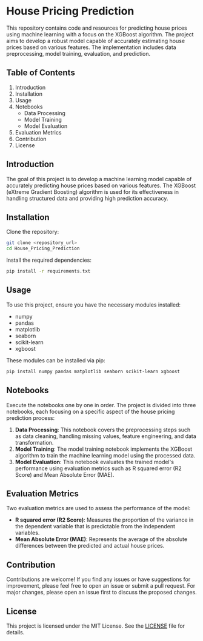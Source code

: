 # House Pricing Prediction

This repository contains code and resources for predicting house prices using machine learning with a focus on the XGBoost algorithm. The project aims to develop a robust model capable of accurately estimating house prices based on various features. The implementation includes data preprocessing, model training, evaluation, and prediction.

## Table of Contents

1. Introduction
2. Installation
3. Usage
4. Notebooks
    - Data Processing
    - Model Training
    - Model Evaluation
5. Evaluation Metrics
6. Contribution
7. License

## Introduction

The goal of this project is to develop a machine learning model capable of accurately predicting house prices based on various features. The XGBoost (eXtreme Gradient Boosting) algorithm is used for its effectiveness in handling structured data and providing high prediction accuracy.

## Installation

Clone the repository:

```bash
git clone <repository_url>
cd House_Pricing_Prediction
```

Install the required dependencies:

```bash
pip install -r requirements.txt
```

## Usage

To use this project, ensure you have the necessary modules installed:

- numpy
- pandas
- matplotlib
- seaborn
- scikit-learn
- xgboost

These modules can be installed via pip:

```bash
pip install numpy pandas matplotlib seaborn scikit-learn xgboost
```

## Notebooks

Execute the notebooks one by one in order. The project is divided into three notebooks, each focusing on a specific aspect of the house pricing prediction process:

1. **Data Processing**: This notebook covers the preprocessing steps such as data cleaning, handling missing values, feature engineering, and data transformation.
2. **Model Training**: The model training notebook implements the XGBoost algorithm to train the machine learning model using the processed data.
3. **Model Evaluation**: This notebook evaluates the trained model's performance using evaluation metrics such as R squared error (R2 Score) and Mean Absolute Error (MAE).

## Evaluation Metrics

Two evaluation metrics are used to assess the performance of the model:

- **R squared error (R2 Score)**: Measures the proportion of the variance in the dependent variable that is predictable from the independent variables.
- **Mean Absolute Error (MAE)**: Represents the average of the absolute differences between the predicted and actual house prices.

## Contribution

Contributions are welcome! If you find any issues or have suggestions for improvement, please feel free to open an issue or submit a pull request. For major changes, please open an issue first to discuss the proposed changes.

## License

This project is licensed under the MIT License. See the [LICENSE](LICENSE) file for details.
